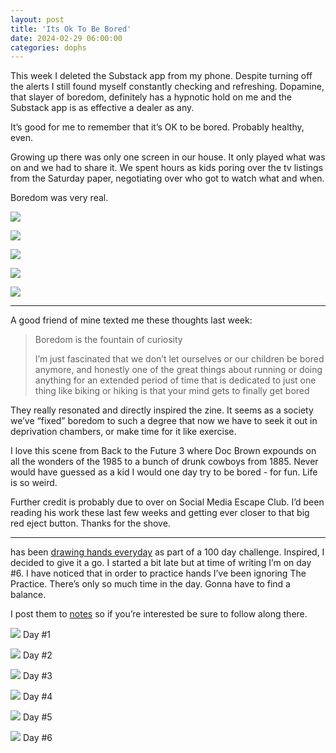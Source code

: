```yaml
---
layout: post
title: 'Its Ok To Be Bored'
date: 2024-02-29 06:00:00
categories: dophs
---
```


This week I deleted the Substack app from my phone. Despite turning off the alerts I still found myself constantly checking and refreshing. Dopamine, that slayer of boredom, definitely has a hypnotic hold on me and the Substack app is as effective a dealer as any.

It’s good for me to remember that it’s OK to be bored. Probably healthy, even.

Growing up there was only one screen in our house. It only played what was on and we had to share it. We spent hours as kids poring over the tv listings from the Saturday paper, negotiating over who got to watch what and when.

Boredom was very real.

![](https://substack-post-media.s3.amazonaws.com/public/images/25348344-6284-42f0-bf8c-df7dfd85bcf1_1500x1069.jpeg)

![](https://substack-post-media.s3.amazonaws.com/public/images/96ff1cd0-41c8-4f44-bab1-d7095bbde4b1_1500x1153.jpeg)

![](https://substack-post-media.s3.amazonaws.com/public/images/e0ae7592-f05f-4af0-ae91-429ea20d5f0f_1500x1224.jpeg)

![](https://substack-post-media.s3.amazonaws.com/public/images/46ad7ec9-b545-4550-965a-79d1fb087916_1500x1220.jpeg)

![](https://substack-post-media.s3.amazonaws.com/public/images/c25d2850-0b0b-4ff4-93d8-646d7560f073_1500x1203.jpeg)

* * *

A good friend of mine texted me these thoughts last week:

> Boredom is the fountain of curiosity
> 
> I’m just fascinated that we don’t let ourselves or our children be bored anymore, and honestly one of the great things about running or doing anything for an extended period of time that is dedicated to just one thing like biking or hiking is that your mind gets to finally get bored

They really resonated and directly inspired the zine. It seems as a society we’ve “fixed” boredom to such a degree that now we have to seek it out in deprivation chambers, or make time for it like exercise.

I love this scene from Back to the Future 3 where Doc Brown expounds on all the wonders of the 1985 to a bunch of drunk cowboys from 1885. Never would have guessed as a kid I would one day try to be bored - for fun. Life is so weird.

Further credit is probably due to over on Social Media Escape Club. I’d been reading his work these last few weeks and getting ever closer to that big red eject button. Thanks for the shove.

* * *

has been [drawing hands everyday](https://authorstrator.substack.com/p/challenging-myself-to-draw-hands) as part of a 100 day challenge. Inspired, I decided to give it a go. I started a bit late but at time of writing I’m on day #6. I have noticed that in order to practice hands I’ve been ignoring The Practice. There’s only so much time in the day. Gonna have to find a balance.

I post them to [notes](https://dophs.substack.com/notes) so if you’re interested be sure to follow along there.

![](https://substack-post-media.s3.amazonaws.com/public/images/82f1b46a-c796-4b41-8551-eee5fb3c3bf3_1500x1125.jpeg)
Day #1

![](https://substack-post-media.s3.amazonaws.com/public/images/d9e2b6aa-d41f-459f-8dda-faf567610894_1500x1125.jpeg)
Day #2

![](https://substack-post-media.s3.amazonaws.com/public/images/cdb42d12-9b3d-40f4-84a3-6a1ead7c880a_1500x2000.jpeg)
Day #3

![](https://substack-post-media.s3.amazonaws.com/public/images/42368597-287f-456e-897a-8b6e4b23e72c_1500x2000.jpeg)
Day #4

![](https://substack-post-media.s3.amazonaws.com/public/images/12c98243-c610-4a94-af67-afe51b3ac952_1500x2000.jpeg)
Day #5

![](https://substack-post-media.s3.amazonaws.com/public/images/9fc5cd5e-8523-49e4-baf0-3fb00278d154_1500x1125.jpeg)
Day #6

